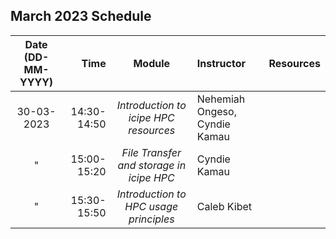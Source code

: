 March 2023 Schedule
---
Date (DD-MM-YYYY)| Time |Module | Instructor | Resources
:---: | ---: |:---: | :--- | :---
30-03-2023 | 14:30-14:50|*Introduction to icipe HPC resources* | Nehemiah Ongeso, Cyndie Kamau | 
"| 15:00-15:20|*File Transfer and storage in icipe HPC* | Cyndie Kamau | 
"| 15:30-15:50 | *Introduction to HPC usage principles* | Caleb Kibet | 
